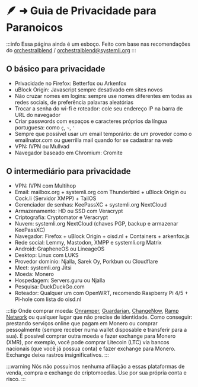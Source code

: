 # 🪶 ➜ Guia de Privacidade para Paranoicos

:::info Essa página ainda é um esboço. Feito com base nas recomendações do [orchestralblend](https://github.com/orchestralblend) / [orchestralblend@systemli.org](mailto:orchestralblend@systemli.org)
:::

## O básico para privacidade

- Privacidade no Firefox: Betterfox ou Arkenfox
- uBlock Origin: Javascript sempre desativado em sites novos
- Não cruzar nomes em logins: sempre use nomes diferentes em todas as redes sociais, de preferência palavras aleatórias
- Trocar a senha do wi-fi e roteador: cole seu endereço IP na barra de URL do navegador
- Criar passwords com espaços e caracteres próprios da língua portuguesa: como `ç`, `~`, `'`
- Sempre que possìvel usar um email temporário: de um provedor como o emailnator.com ou guerrilla mail quando for se cadastrar na web
- VPN: IVPN ou Mullvad
- Navegador baseado em Chromium: Cromite

## O intermediário para privacidade

- VPN: IVPN com Multihop
- Email: mailbox.org + systemli.org com Thunderbird + uBlock Origin ou Cock.li (Servidor XMPP) + TailOS
- Gerenciador de senhas: KeePassXC + systemli.org NextCloud
- Armazenamento: HD ou SSD com Veracrypt
- Criptografia: Cryptomator e Veracrypt
- Nuvem: systemli.org NextCloud (chaves PGP, backup e armazenar KeePassXC)
- Navegador: Firefox + uBlock Origin + oisd.nl + Containers + arkenfox.js
- Rede social: Lemmy, Mastodon, XMPP e systemli.org Matrix
- Android: GrapheneOS ou LineageOS
- Desktop: Linux com LUKS
- Provedor dominio: Njalla, Sarek Oy, Porkbun ou Cloudflare
- Meet: systemli.org Jitsi
- Moeda: Monero
- Hospedagem: Servers.guru ou Njalla
- Pesquisa: DuckDuckGo.com
- Roteador: Qualquer um com OpenWRT, recomendo Raspberry Pi 4/5 + Pi-hole com lista do oisd.nl

:::tip Onde comprar moeda: [Onramper](https://cakewallet.com/), [Guardarian](https://guardarian.com/), [ChangeNow](https://changenow.io/), [Ramp Network](https://ramp.network/) ou qualquer lugar que não precise de identidade.
Como conseguir: prestando serviços online que pagam em Monero ou comprar pessoalmente (sempre receber numa wallet disposable e transferir para a sua).
É possível comprar outra moeda e fazer exchange para Monero (XMR), por exemplo, você pode comprar Litecoin (LTC) via bancos nacionais (que você já possua conta) e fazer exchange para Monero. Exchange deixa rastros insignificativos.
:::

:::warning Nós não possuímos nenhuma afiliação a essas plataformas de venda, compra e exchange de criptomoedas. Use por sua própria conta e risco.
:::
